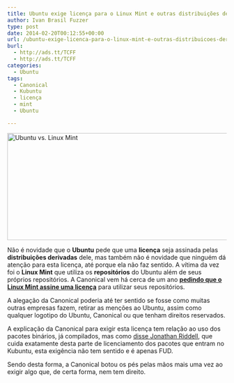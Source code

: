 ```yaml
---
title: Ubuntu exige licença para o Linux Mint e outras distribuições derivadas
author: Ivan Brasil Fuzzer
type: post
date: 2014-02-20T00:12:55+00:00
url: /ubuntu-exige-licenca-para-o-linux-mint-e-outras-distribuicoes-derivadas/
burl:
  - http://ads.tt/TCFF
  - http://ads.tt/TCFF
categories:
  - Ubuntu
tags:
  - Canonical
  - Kubuntu
  - licença
  - mint
  - Ubuntu

---
```

<a href="http://www.ubuntero.com.br/wp-content/uploads/2014/02/ubuntu-x-linux-mint.png" rel="lightbox"><img class="size-medium wp-image-6484 aligncenter" title="Ubuntu vs. Linux Mint" alt="Ubuntu vs. Linux Mint" src="http://www.ubuntero.com.br/wp-content/uploads/2014/02/ubuntu-x-linux-mint.png" width="587" height="246" /></a>

Não é novidade que o **Ubuntu** pede que uma **licença** seja assinada pelas **distribuições derivadas** dele, mas também não é novidade que ninguém dá atenção para esta licença, até porque ela não faz sentido. A vítima da vez foi o **Linux Mint** que utiliza os **repositórios** do Ubuntu além de seus próprios repositórios. A Canonical vem há cerca de um ano **<a href="http://fridge.ubuntu.com/2014/02/13/community-council-statement-on-canonical-package-licensing/" target="_blank" rel="nofollow">pedindo que o Linux Mint assine uma licença</a>** para utilizar seus repositórios.

A alegação da Canonical poderia até ter sentido se fosse como muitas outras empresas fazem, retirar as menções ao Ubuntu, assim como qualquer logotipo do Ubuntu, Canonical ou que tenham direitos reservados.

A explicação da Canonical para exigir esta licença tem relação ao uso dos pacotes binários, já compilados, mas como <a href="http://blogs.kde.org/2014/02/14/no-licence-needed-kubuntu-derivative-distributions" target="_blank" rel="nofollow">disse Jonathan Riddell</a>, que cuida exatamente desta parte de licenciamento dos pacotes que entram no Kubuntu, esta exigência não tem sentido e é apenas FUD.

Sendo desta forma, a Canonical botou os pés pelas mãos mais uma vez ao exigir algo que, de certa forma, nem tem direito.